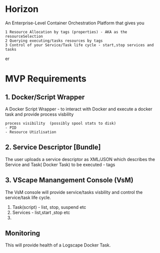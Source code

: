 # Horizon 

An Enterprise-Level Container Orchestration Platform that gives you  

	1 Resource Allocation by tags (properties) - AKA as the resourceSelection 
	2 Querying executing/tasks resources by tags 
	3 Control of your Service/Task life cycle - start,stop services and tasks 
er


# MVP Requirements 



## 1. Docker/Script Wrapper 

 A Docker Script Wrapper - to interact with Docker and execute a docker task and provide process visbility 

	process visibility  (possibly spool stats to disk) 
	- PID 
	- Resource Utizlisation 


## 2. Service Descriptor [Bundle] 
 The user uploads a service descriptor as XML/JSON which describes the Service and Task( Docker Task)  to be executed 
	- tags 


## 3. VScape Manangement Console (VsM) 
 The VsM console will provide service/tasks visbility and control the service/task life cycle.

 1. Task(script) -  list, stop, suspend etc 
 2. Services - list,start ,stop etc 
 3.  


## Monitoring 

 This will provide health of a Logscape Docker Task. 



